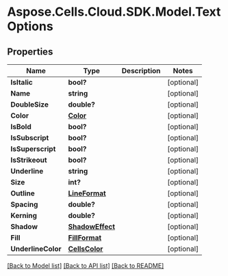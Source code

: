 # Aspose.Cells.Cloud.SDK.Model.TextOptions
## Properties

Name | Type | Description | Notes
------------ | ------------- | ------------- | -------------
**IsItalic** | **bool?** |  | [optional] 
**Name** | **string** |  | [optional] 
**DoubleSize** | **double?** |  | [optional] 
**Color** | [**Color**](Color.md) |  | [optional] 
**IsBold** | **bool?** |  | [optional] 
**IsSubscript** | **bool?** |  | [optional] 
**IsSuperscript** | **bool?** |  | [optional] 
**IsStrikeout** | **bool?** |  | [optional] 
**Underline** | **string** |  | [optional] 
**Size** | **int?** |  | [optional] 
**Outline** | [**LineFormat**](LineFormat.md) |  | [optional] 
**Spacing** | **double?** |  | [optional] 
**Kerning** | **double?** |  | [optional] 
**Shadow** | [**ShadowEffect**](ShadowEffect.md) |  | [optional] 
**Fill** | [**FillFormat**](FillFormat.md) |  | [optional] 
**UnderlineColor** | [**CellsColor**](CellsColor.md) |  | [optional] 

[[Back to Model list]](../README.md#documentation-for-models) [[Back to API list]](../README.md#documentation-for-api-endpoints) [[Back to README]](../README.md)

